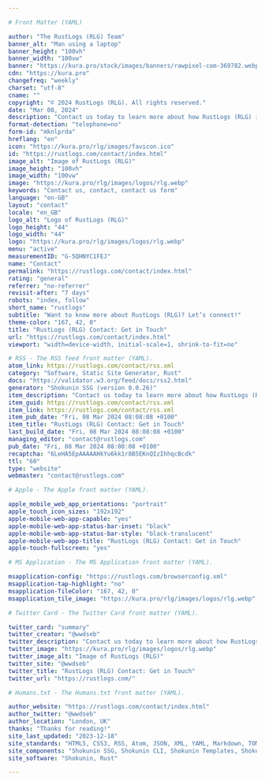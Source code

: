 ```yaml
---

# Front Matter (YAML)

author: "The RustLogs (RLG) Team"
banner_alt: "Man using a laptop"
banner_height: "100vh"
banner_width: "100vw"
banner: "https://kura.pro/stock/images/banners/rawpixel-com-369782.webp"
cdn: "https://kura.pro"
changefreq: "weekly"
charset: "utf-8"
cname: ""
copyright: "© 2024 RustLogs (RLG). All rights reserved."
date: "Mar 08, 2024"
description: "Contact us today to learn more about how RustLogs (RLG) is your go-to solution for unlocking your financial potential."
format-detection: "telephone=no"
form-id: "mknlprda"
hreflang: "en"
icon: "https://kura.pro/rlg/images/favicon.ico"
id: "https://rustlogs.com/contact/index.html"
image_alt: "Image of RustLogs (RLG)"
image_height: "100vh"
image_width: "100vw"
image: "https://kura.pro/rlg/images/logos/rlg.webp"
keywords: "Contact us, contact, contact us form"
language: "en-GB"
layout: "contact"
locale: "en_GB"
logo_alt: "Logo of RustLogs (RLG)"
logo_height: "44"
logo_width: "44"
logo: "https://kura.pro/rlg/images/logos/rlg.webp"
menu: "active"
measurementID: "G-5QHNYC1FEJ"
name: "Contact"
permalink: "https://rustlogs.com/contact/index.html"
rating: "general"
referrer: "no-referrer"
revisit-after: "7 days"
robots: "index, follow"
short_name: "rustlogs"
subtitle: "Want to know more about RustLogs (RLG)? Let’s connect!"
theme-color: "167, 42, 0"
title: "RustLogs (RLG) Contact: Get in Touch"
url: "https://rustlogs.com/contact/index.html"
viewport: "width=device-width, initial-scale=1, shrink-to-fit=no"

# RSS - The RSS feed front matter (YAML).
atom_link: https://rustlogs.com/contact/rss.xml
category: "Software, Static Site Generator, Rust"
docs: "https://validator.w3.org/feed/docs/rss2.html"
generator: "Shokunin SSG (version 0.0.26)"
item_description: "Contact us today to learn more about how RustLogs (RLG) is your go-to solution for unlocking your financial potential."
item_guid: https://rustlogs.com/contact/rss.xml
item_link: https://rustlogs.com/contact/rss.xml
item_pub_date: "Fri, 08 Mar 2024 08:08:08 +0100"
item_title: "RustLogs (RLG) Contact: Get in Touch"
last_build_date: "Fri, 08 Mar 2024 08:08:08 +0100"
managing_editor: "contact@rustlogs.com"
pub_date: "Fri, 08 Mar 2024 08:08:08 +0100"
recaptcha: "6LeHA5EpAAAAAHkYu6kk1r8B5EKnQIzIhhqcBcdk"
ttl: "60"
type: "website"
webmaster: "contact@rustlogs.com"

# Apple - The Apple front matter (YAML).

apple_mobile_web_app_orientations: "portrait"
apple_touch_icon_sizes: "192x192"
apple-mobile-web-app-capable: "yes"
apple-mobile-web-app-status-bar-inset: "black"
apple-mobile-web-app-status-bar-style: "black-translucent"
apple-mobile-web-app-title: "RustLogs (RLG) Contact: Get in Touch"
apple-touch-fullscreen: "yes"

# MS Application - The MS Application front matter (YAML).

msapplication-config: "https://rustlogs.com/browserconfig.xml"
msapplication-tap-highlight: "no"
msapplication-TileColor: "167, 42, 0"
msapplication_tile_image: "https://kura.pro/rlg/images/logos/rlg.webp"

# Twitter Card - The Twitter Card front matter (YAML).

twitter_card: "summary"
twitter_creator: "@wwdseb"
twitter_description: "Contact us today to learn more about how RustLogs (RLG) is your go-to solution for unlocking your financial potential."
twitter_image: "https://kura.pro/rlg/images/logos/rlg.webp"
twitter_image_alt: "Image of RustLogs (RLG)"
twitter_site: "@wwdseb"
twitter_title: "RustLogs (RLG) Contact: Get in Touch"
twitter_url: "https://rustlogs.com/"

# Humans.txt - The Humans.txt front matter (YAML).

author_website: "https://rustlogs.com/contact/index.html"
author_twitter: "@wwdseb"
author_location: "London, UK"
thanks: "Thanks for reading!"
site_last_updated: "2023-12-18"
site_standards: "HTML5, CSS3, RSS, Atom, JSON, XML, YAML, Markdown, TOML"
site_components: "Shokunin SSG, Shokunin CLI, Shokunin Templates, Shokunin Themes, Kaishi SSG, Kaishi CLI, Kaishi Templates, Kaishi Themes"
site_software: "Shokunin, Rust"

---
```

